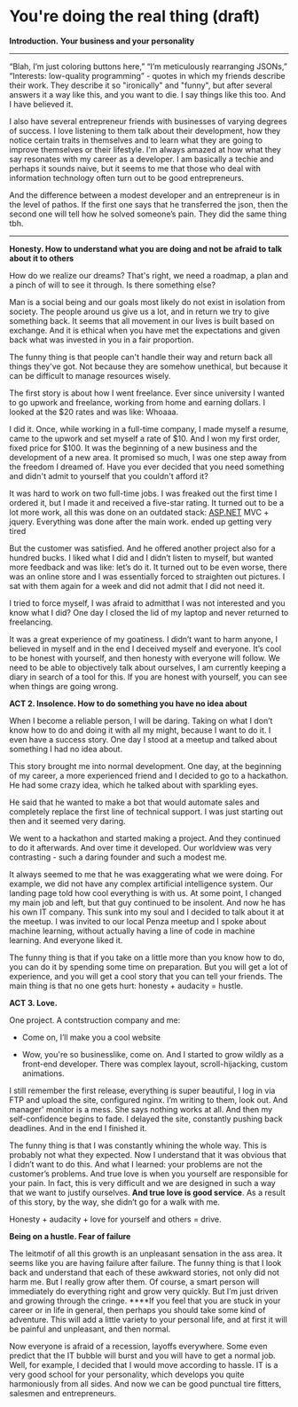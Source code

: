 # You're doing the real thing (draft)

**Introduction.** **Your business and your personality**

---

“Blah, I’m just coloring buttons here,” “I’m meticulously rearranging JSONs,” “Interests: low-quality programming” - quotes in which my friends describe their work. They describe it so "ironically" and "funny", but after several answers it a way like this, and you want to die. I say things like this too. And I have believed it.

I also have several entrepreneur friends with businesses of varying degrees of success. I love listening to them talk about their development, how they notice certain traits in themselves and to learn what they are going to improve themselves or their lifestyle. I'm always amazed at how what they say resonates with my career as a developer. I am basically a techie and perhaps it sounds naive, but it seems to me that those who deal with information technology often turn out to be good entrepreneurs.

And the difference between a modest developer and an entrepreneur is in the level of pathos. If the first one says that he transferred the json, then the second one will tell how he solved someone’s pain. They did the same thing tbh.

---

**Honesty. How to understand what you are doing and not be afraid to talk about it to others**

How do we realize our dreams? That's right, we need a roadmap, a plan and a pinch of will to see it through. Is there something else?

Man is a social being and our goals most likely do not exist in isolation from society. The people around us give us a lot, and in return we try to give something back.
It seems that all movement in our lives is built based on exchange. And it is ethical when you have met the expectations and given back what was invested in you in a fair proportion.

The funny thing is that people can't handle their way and return back all things they've got. Not because they are somehow unethical, but because it can be difficult to manage resources wisely.

The first story is about how I went freelance. Ever since university I wanted to go upwork and freelance, working from home and earning dollars. I looked at the $20 rates and was like: Whoaaa.

I did it. Once, while working in a full-time company, I made myself a resume, came to the upwork and set myself a rate of $10. And I won my first order, fixed price for $100. It was the beginning of a new business and the development of a new area. It promised so much, I was one step away from the freedom I dreamed of.
Have you ever decided that you need something and didn't admit to yourself that you couldn't afford it?

It was hard to work on two full-time jobs. I was freaked out the first time I ordered it, but I made it and received a five-star rating. It turned out to be a lot more work, all this was done on an outdated stack: [ASP.NET](http://ASP.NET) MVC + jquery. Everything was done after the main work. ended up getting very tired

But the customer was satisfied. And he offered another project also for a hundred bucks. I liked what I did and I didn’t listen to myself, but wanted more feedback and was like: let’s do it.
It turned out to be even worse, there was an online store and I was essentially forced to straighten out pictures. I sat with them again for a week and did not admit that I did not need it.

I tried to force myself, I was afraid to admitthat I was not interested and you know what I did? One day I closed the lid of my laptop and never returned to freelancing.

It was a great experience of my goatiness. I didn’t want to harm anyone, I believed in myself and in the end I deceived myself and everyone. It’s cool to be honest with yourself, and then honesty with everyone will follow. We need to be able to objectively talk about ourselves, I am currently keeping a diary in search of a tool for this. If you are honest with yourself, you can see when things are going wrong.

**ACT 2. Insolence. How to do something you have no idea about**

When I become a reliable person, I will be daring. Taking on what I don’t know how to do and doing it with all my might, because I want to do it. I even have a success story. One day I stood at a meetup and talked about something I had no idea about.

This story brought me into normal development. One day, at the beginning of my career, a more experienced friend and I decided to go to a hackathon. He had some crazy idea, which he talked about with sparkling eyes.

He said that he wanted to make a bot that would automate sales and completely replace the first line of technical support. I was just starting out then and it seemed very daring.

We went to a hackathon and started making a project. And they continued to do it afterwards. And over time it developed. Our worldview was very contrasting - such a daring founder and such a modest me.

It always seemed to me that he was exaggerating what we were doing. For example, we did not have any complex artificial intelligence system. Our landing page told how cool everything is with us. At some point, I changed my main job and left, but that guy continued to be insolent. And now he has his own IT company. This sunk into my soul and I decided to talk about it at the meetup. I was invited to our local Penza meetup and I spoke about machine learning, without actually having a line of code in machine learning. And everyone liked it.

The funny thing is that if you take on a little more than you know how to do, you can do it by spending some time on preparation. But you will get a lot of experience, and you will get a cool story that you can tell your friends. The main thing is that no one gets hurt: honesty + audacity = hustle.

**ACT 3. Love.**

One project. A contstruction company and me:

- Come on, I’ll make you a cool website

- Wow, you're so businesslike, come on.
And I started to grow wildly as a front-end developer. There was complex layout, scroll-hijacking, custom animations.

I still remember the first release, everything is super beautiful, I log in via FTP and upload the site, configured nginx. I’m writing to them, look out. And manager' monitor is a mess. She says nothing works at all. And then my self-confidence begins to fade. I delayed the site, constantly pushing back deadlines.
And in the end I finished it.

The funny thing is that I was constantly whining the whole way. This is probably not what they expected. Now I understand that it was obvious that I didn’t want to do this. And what I learned: your problems are not the customer’s problems. And true love is when you yourself are responsible for your pain. In fact, this is very difficult and we are designed in such a way that we want to justify ourselves. **And true love is good service**. As a result of this story, by the way, she didn’t go for a walk with me.

  Honesty + audacity + love for yourself and others = drive.

**Being on a hustle. Fear of failure**

The leitmotif of all this growth is an unpleasant sensation in the ass area. It seems like you are having failure after failure. The funny thing is that I look back and understand that each of these awkward stories, not only did not harm me. But I really grow after them. Of course, a smart person will immediately do everything right and grow very quickly. But I’m just driven and growing through the cringe.
****If you feel that you are stuck in your career or in life in general, then perhaps you should take some kind of adventure. This will add a little variety to your personal life, and at first it will be painful and unpleasant, and then normal.

Now everyone is afraid of a recession, layoffs everywhere. Some even predict that the IT bubble will burst and you will have to get a normal job. Well, for example, I decided that I would move according to hassle. IT is a very good school for your personality, which develops you quite harmoniously from all sides. And now we can be good punctual tire fitters, salesmen and entrepreneurs.